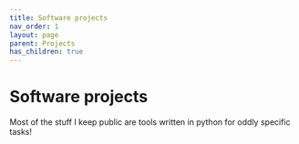 ```yaml
---
title: Software projects
nav_order: 1
layout: page
parent: Projects
has_children: true
---
```


# Software projects

Most of the stuff I keep public are tools written in python for oddly specific tasks!